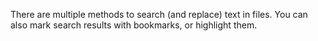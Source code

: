 There are multiple methods to search (and replace) text in files. You can also mark search results with bookmarks, or highlight them.
